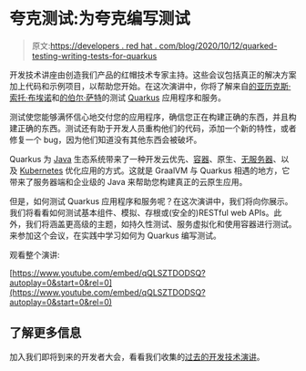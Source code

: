 # 夸克测试:为夸克编写测试

> 原文:[https://developers . red hat . com/blog/2020/10/12/quarked-testing-writing-tests-for-quarkus](https://developers.redhat.com/blog/2020/10/12/quarked-testing-writing-tests-for-quarkus)

开发技术讲座由创造我们产品的红帽技术专家主持。这些会议包括真正的解决方案加上代码和示例项目，以帮助您开始。在这次演讲中，你将了解来自[的亚历克斯·索托·布埃诺](https://developers.redhat.com/blog/author/asotobue/)和[的伯尔·萨特](https://developers.redhat.com/blog/author/burrsutter/)的测试 [Quarkus](https://developers.redhat.com/topics/quarkus/) 应用程序和服务。

测试使您能够满怀信心地交付您的应用程序，确信您正在构建正确的东西，并且构建正确的东西。测试还有助于开发人员重构他们的代码，添加一个新的特性，或者修复一个 bug，因为他们知道没有其他东西会被破坏。

Quarkus 为 [Java](https://developers.redhat.com/topics/enterprise-java/) 生态系统带来了一种开发云优先、[容器](https://developers.redhat.com/topics/containers/)、原生、[无服务器](https://developers.redhat.com/topics/serverless-architecture/)、以及 [Kubernetes](https://developers.redhat.com/topics/kubernetes/) 优化应用的方式。这就是 GraalVM 与 Quarkus 相遇的地方，它带来了服务器端和企业级的 Java 来帮助您构建真正的云原生应用。

但是，如何测试 Quarkus 应用程序和服务呢？在这次演讲中，我们将向你展示。我们将看看如何测试基本组件、模拟、存根或(安全的)RESTful web APIs。此外，我们将涵盖更高级的主题，如持久性测试、服务虚拟化和使用容器进行测试。来参加这个会议，在实践中学习如何为 Quarkus 编写测试。

观看整个演讲:

[https://www.youtube.com/embed/qQLSZTDODSQ?autoplay=0&start=0&rel=0](https://www.youtube.com/embed/qQLSZTDODSQ?autoplay=0&start=0&rel=0)

## 了解更多信息

加入我们即将到来的开发者大会，看看我们收集的[过去的开发技术演讲](https://developers.redhat.com/devnation/?page=0)。